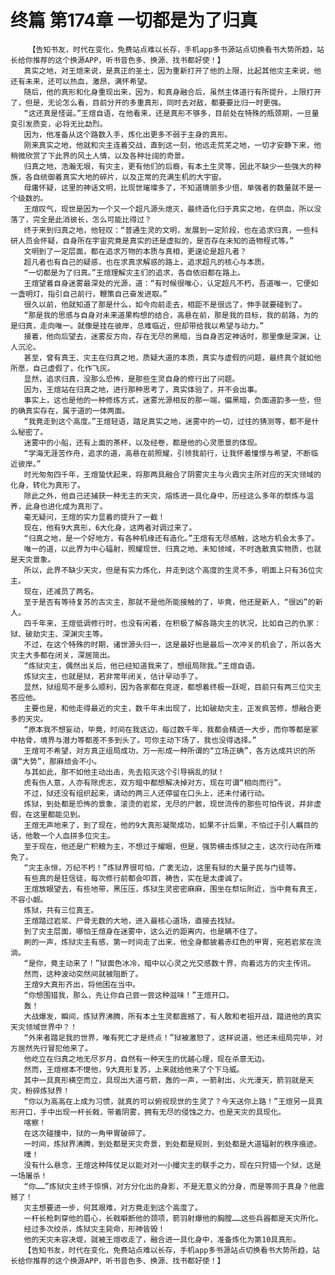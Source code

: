 # 终篇 第174章 一切都是为了归真
        【告知书友，时代在变化，免费站点难以长存，手机app多书源站点切换看书大势所趋，站长给你推荐的这个换源APP，听书音色多、换源、找书都好使！】
       真实之地，对王煊来说，是真正的圣土，因为重新打开了他的上限，比起其他灾主来说，他还有未来，还可以热血，激昂，满怀希望。
       随后，他的真形和化身重现出来，因为，和真身融合后，虽然主体道行有所提升，上限打开了，但是，无论怎么看，目前分开的多重真形，同时去对敌，都要要比归一时更强。
       “这还真是怪诞。”王煊自语，在他看来，还是真形不够多，目前处在特殊的瓶颈期，一旦量变引发质变，必将无比勐烈。
       因为，他准备从这个路数入手，炼化出更多不弱于主身的真形。
       刚来真实之地，他就和灾主连着交战，直到这一刻，他远走荒芜之地，一切才安静下来，他稍微欣赏了下此界的风土人情，以及各种壮阔的奇景。
       归真之地，浩瀚无垠，有灾主，更有他们的后裔，有本土生灵等，因此不缺少一些强大的种族，各自统御着真实大地的碎片，以及正常的充满生机的大宇宙。
       母庸怀疑，这里的神话文明，比现世璀璨多了，不知道瑰丽多少倍，单强者的数量就不是一个级数的。
       王煊叹气，现世是因为一个又一个超凡源头熄灭，最终造化归于真实之地，在供血，所以没落了，完全是此消彼长，怎么可能比得过？
       终于来到归真之地，他轻叹：“普通生灵的文明，发展到一定阶段，也在追求归真，一些科研人员会怀疑，自身所在宇宙究竟是真实的还是虚拟的，是否存在未知的造物程式等。”
       文明到了一定层面，都在追求万物的本质与真相，更遑论是超凡者？
       超凡者也有自己的疑惑，也在求真求解惑的路上，追求超凡的核心与本质。
       “一切都是为了归真。”王煊理解灾主们的追求，各自依旧都在路上。
       王煊望着自身迷雾最深处的光源，道：“有时候很唯心，认定超凡不朽，吾道唯一，它便如一盏明灯，指引自己前行，鞭策自己奋发进取。”
       很久以前，他就知道了那是什么，如今向前走去，相距不是很远了，伸手就要碰到了。
       “那是我的思感与自身对未来道果构想的结合，高悬在前，那是我的目标，我的前路，为的是归真，走向唯一。就像是挂在彼岸，总难临近，但却带给我以希望与动力。”
       接着，他向后望去，迷雾反方向，存在无尽的黑暗，当自身否定神话时，那里像是深渊，让人沉沦。
       甚至，曾有真王、灾主在归真之地，质疑大道的本质，真实与虚假的问题，最终真个就如他所愿，自己虚假了，化作飞灰。
       显然，追求归真，没那么恐怖，是那些生灵自身的修行出了问题。
       因为，王煊站在归真之地，进行那种思考了，真实体验了，并不会出事。
       事实上，这也是他的一种修炼方式，迷雾光源相反的那一端，偏黑暗，负面道韵多一些，但的确真实存在，属于道的一体两面。
       “我竟走到这个高度。”王煊轻语，踏足真实之地，迷雾中的一切，过往的猜测等，都不是什么秘密了。
       迷雾中的小船，还有上面的茶杯，以及经卷，都是他的心灵愿景的体现。
       “学海无涯苦作舟，追求的道，高悬在前照耀，引领我前行，让我怀着憧憬与希望，不断临近彼岸。”
       时光匆匆四千年，王煊蛰伏起来，将那两具融合了阴雾灾主与火霞灾主所对应的天灾领域的化身，转化为真形了。
       除此之外，他自己还捕获一种无主的天灾，熔炼进一具化身中，历经这么多年的祭炼与温养，此身也进化成为真形了。
       毫无疑问，王煊的实力显着的提升了一截！
       现在，他有9大真形，6大化身，这两者对调过来了。
       “归真之地，是一个好地方，有各种机缘还有造化。”王煊有无尽感触，这地方机会太多了。
       唯一的道，以此界为中心辐射，照耀现世、归真之地、未知领域，不时逸散真实物质，也就是天灾景象。
       所以，此界不缺少天灾，但是有实力炼化，并走到这个高度的生灵不多，明面上只有36位灾主。
       现在，还减员了两名。
       至于是否有等待复苏的古灾主，那就不是他所能接触的了，毕竟，他还是新人，“很凶”的新人。
       四千年来，王煊低调修行时，也没有闲着，在积极了解各路灾主的状况，比如自己的仇家：狱、破劫灾主、深渊灾主等。
       不过，在这个特殊的时期，诸世源头归一，这是最好也是最后一次冲关的机会了，所以各大灾主大多都在闭关，深居简出。
       “炼狱灾主，偶然出关后，他已经知道我来了，想组局除我。”王煊自语。
       炼狱灾主，也就是狱，若非常年闭关，估计早动手了。
       显然，狱组局不是多么顺利，因为各家都在竞逐，都想着终极一跃呢，目前只有两三位灾主答应他。
       主要也是，和他走得最近的灾主，数千年未出现了，比如破劫灾主，正发疯苦修，想融合更多的天灾。
       “原本我不想妄动，毕竟，时间在我这边，每过数千年，我都会精进一大步，而你等都是冢中枯骨，境界与潜力等都差不多到头了。可你主动下场了，我也没得选择。”
       王煊可不希望，对方真正组局成功，万一形成一种所谓的“立场正确”，各方达成共识的所谓“大势”，那麻烦会不小。
       与其如此，那不如他主动出击，先去掐灭这个引导祸乱的狱！
       虎有伤人意，人亦有除虎志，双方暗中都想解决掉对方，现在可谓“相向而行”。
       不过，狱还没有组织起来，请动的两三人还停留在口头上，还未付诸行动。
       炼狱，到处都是恐怖的景象，滚烫的岩浆，无尽的尸骸，现世流传的那些可怕传说，并非虚假，在这里都能见到。
       王煊无声地来了，到了现在，他的9大真形凝聚成功，如果不计后果，不怕过于引人瞩目的话，他敢一个人血拼多位灾主。
       至于现在，他还是广积粮为主，不想过于耀眼，但是，强势横击炼狱之主，这次行动在所难免了。
       “灾主永恒，万纪不朽！”炼狱界很可怕，广袤无边，这里有狱的大量子民与门徒等。
       有些真的是狂信徒，每次修行前都会叩首，祷告，实在是太虔诚了。
       王煊放眼望去，有些地带，黑压压，炼狱生灵密密麻麻，围坐在祭坛附近，当中竟有真王，不容小觑。
       炼狱，共有三位真王。
       王煊踏过岩浆、尸骨无数的大地，进入最核心道场，直接去找狱。
       到了灾主层面，哪怕王煊身在迷雾中，这么近的距离内，也是瞒不住了。
       刷的一声，炼狱灾主有感，第一时间走了出来，他全身都披着赤红色的甲胃，宛若岩浆在流淌。
       “是你，竟主动来了！”狱面色冰冷，暗中以心灵之光交感数十界，向着远方的灾主传讯。
       然而，这种波动突然间就被阻断了。
       王煊9大真形齐出，将他困在当中。
       “你想围猎我，那么，先让你自己尝一尝这种滋味！”王煊开口。
       轰！
       大战爆发，瞬间，炼狱界沸腾，所有本土生灵都震撼了，有人敢和老祖开战，踏进他的真实天灾领域世界中？！
       “外来者踏足我的世界，唯有死亡才是终点！”狱被激怒了，这样说道，他还未组局完毕，对方居然先行冒犯他来了。
       他屹立在归真之地无尽岁月，自然有一种天生的优越心理，现在杀意无边。
       然而，王煊根本不憷他，9大真形复苏，上来就给他来了个下马威。
       其中一具真形横空而立，具现出大道弓箭，轰的一声，一箭射出，火光漫天，箭羽就是天灾，粉碎炼狱界！
       “你以为高高在上成为习惯，就真的可以俯视现世的生灵了？今天送你上路！”王煊另一具真形开口，手中出现一杆长戟，带着阴雾，拥有无尽的侵蚀之力，也是天灾的具现化。
       喀察！
       在这次碰撞中，狱的一角甲胃破碎了。
       一时间，炼狱界沸腾，到处都是天灾奇景，到处都是规则，到处都是大道辐射的秩序痕迹。
       噗！
       没有什么悬念，王煊这种阵仗足以能对对一小撮灾主的联手之力，现在只狩猎一个狱，这是一场屠杀！
       “你……”炼狱灾主终于惊惧，对方分化出的身影，不是无意义的分身，而是等同于真身？他震撼了！
       灾主想要进一步，何其艰难，对方竟走到这个高度了。
       一杆长枪刺穿他的眉心，长戟噼断他的颈项，箭羽射爆他的胸膛……这些兵器都是天灾所化。
       经过多次绞杀，炼狱灾主毙命，形神皆毁！
       他的天灾未容决堤，就被王煊收走了，融合进一具化身中，准备炼化为第10具真形。
       【告知书友，时代在变化，免费站点难以长存，手机app多书源站点切换看书大势所趋，站长给你推荐的这个换源APP，听书音色多、换源、找书都好使！】
